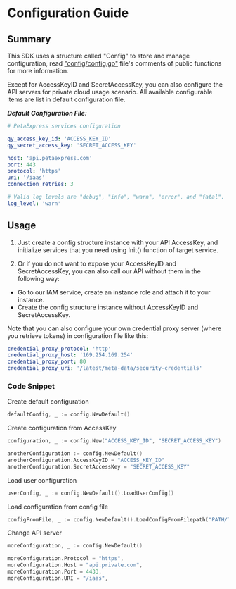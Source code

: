# Configuration Guide

## Summary

This SDK uses a structure called "Config" to store and manage configuration, read ["config/config.go"](https://github.com/peta-express/cloud-sdk-go/blob/master/config/config.go) file's comments of public functions for more information.

Except for AccessKeyID and SecretAccessKey, you can also configure the API servers for private cloud usage scenario. All available configurable items are list in default configuration file.

___Default Configuration File:___

``` yaml
# PetaExpress services configuration

qy_access_key_id: 'ACCESS_KEY_ID'
qy_secret_access_key: 'SECRET_ACCESS_KEY'

host: 'api.petaexpress.com'
port: 443
protocol: 'https'
uri: '/iaas'
connection_retries: 3

# Valid log levels are "debug", "info", "warn", "error", and "fatal".
log_level: 'warn'

```

## Usage

1. Just create a config structure instance with your API AccessKey, and initialize services that you need using Init() function of target service.

2. Or if you do not want to expose your AccessKeyID and SecretAccessKey, you can also call our API without them in the following way:
- Go to our IAM service, create an instance role and attach it to your instance.
- Create the config structure instance without AccessKeyID and SecretAccessKey.

Note that you can also configure your own credential proxy server (where you retrieve tokens) in configuration file like this:

```yaml
credential_proxy_protocol: 'http'
credential_proxy_host: '169.254.169.254'
credential_proxy_port: 80
credential_proxy_uri: '/latest/meta-data/security-credentials'
```

### Code Snippet

Create default configuration

``` go
defaultConfig, _ := config.NewDefault()
```

Create configuration from AccessKey

``` go
configuration, _ := config.New("ACCESS_KEY_ID", "SECRET_ACCESS_KEY")

anotherConfiguration := config.NewDefault()
anotherConfiguration.AccessKeyID = "ACCESS_KEY_ID"
anotherConfiguration.SecretAccessKey = "SECRET_ACCESS_KEY"
```

Load user configuration

``` go
userConfig, _ := config.NewDefault().LoadUserConfig()
```

Load configuration from config file

``` go
configFromFile, _ := config.NewDefault().LoadConfigFromFilepath("PATH/TO/FILE")
```

Change API server

``` go
moreConfiguration, _ := config.NewDefault()

moreConfiguration.Protocol = "https",
moreConfiguration.Host = "api.private.com",
moreConfiguration.Port = 4433,
moreConfiguration.URI = "/iaas",
```
